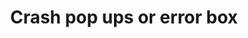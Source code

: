 ---
title: 'Crash pop ups or error box'
redirect_to:
  - 'https://discuss.pencil2d.org/t/crash-pop-ups-or-error-box/1056'
---